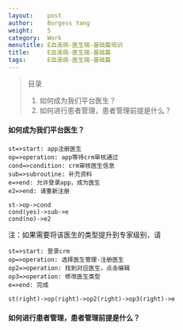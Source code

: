 ```yaml
---
layout:    post
author:    Burgess Yang
weight:    5
category:  Work          
menutitle: E血液病-医生端-基础篇培训
title:     E血液病-医生端-基础篇
tags:      E血液病-医生端-基础篇
---
```


> 目录
>   1. 如何成为我们平台医生？
>   2. 如何进行患者管理，患者管理前提是什么？


#### 如何成为我们平台医生？
```flow
st=>start: app注册医生
op=>operation: app等待crm审核通过
cond=>condition: crm审核医生信息
sub=>subroutine: 补充资料
e=>end: 允许登录app，成为医生
e2=>end: 请重新注册

st->op->cond
cond(yes)->sub->e
cond(no)->e2
```

注：如果需要将该医生的类型提升到专家级别，请

```flow
st=>start: 登录crm
op=>operation: 选择医生管理-注册医生
op2=>operation: 找到对应医生，点击编辑
op3=>operation: 修改医生类型
e=>end: 完成

st(right)->op(right)->op2(right)->op3(right)->e
```

#### 如何进行患者管理，患者管理前提是什么？
